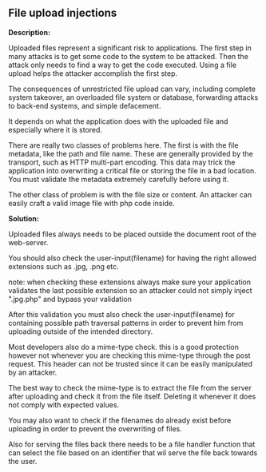 
File upload injections
-------

**Description:**

Uploaded files represent a significant risk to applications. 
The first step in many attacks is to get some code to the system to be attacked. 
Then the attack only needs to find a way to get the code executed. Using a file upload 
helps the attacker accomplish the first step.

The consequences of unrestricted file upload can vary, including complete system takeover, 
an overloaded file system or database, forwarding attacks to back-end systems, and simple 
defacement. 

It depends on what the application does with the uploaded file and especially where it is stored.

There are really two classes of problems here. 
The first is with the file metadata, like the path and file name. 
These are generally provided by the transport, such as HTTP multi-part encoding. 
This data may trick the application into overwriting a critical file or storing the file 
in a bad location. You must validate the metadata extremely carefully before using it.

The other class of problem is with the file size or content. 
An attacker can easily craft a valid image file with php code inside. 


**Solution:**

Uploaded files always needs to be placed outside the document root of the web-server. 

You should also check the user-input(filename) for having the right 
allowed extensions such as .jpg, .png etc.

note: when checking these extensions always make sure your application validates the last
possible extension so an attacker could not simply inject ".jpg.php" and bypass your
validation

After this validation you must also check the user-input(filename) for containing possible 
path traversal patterns in order to prevent him from uploading outside of 
the intended directory.

Most developers also do a mime-type check. this is a good protection however not 
whenever you are checking this mime-type through the post request. This header can not be
trusted since it can be easily manipulated by an attacker. 

The best way to check the mime-type
is to extract the file from the server after uploading and check it from the file itself.
Deleting it whenever it does not comply with expected values.

You may also want to check if the filenames do already exist before uploading in order to 
prevent the overwriting of files.

Also for serving the files back there needs to be a file handler function that can select 
the file based on an identifier that wil serve the file back towards the user.

	